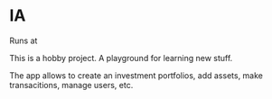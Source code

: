 # IA
Runs at

This is a hobby project. A playground for learning new stuff.

The app allows to create an investment portfolios, add assets, make transacitions, manage users, etc.
